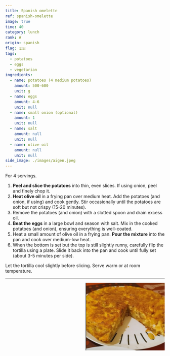 ```yaml
---
title: Spanish omelette
ref: spanish-omelette
image: true
time: 40
category: lunch
rank: A
origin: spanish
flag: 🇪🇸
tags:
  - potatoes
  - eggs
  - vegetarian
ingredients:
  - name: potatoes (4 medium potatoes)
    amount: 500-600
    unit: g
  - name: eggs
    amount: 4-6
    unit: null
  - name: small onion (optional)
    amount: 1
    unit: null
  - name: salt
    amount: null
    unit: null
  - name: olive oil
    amount: null
    unit: null
side_image: ./images/aigen.jpeg
---
```


For 4 servings.

1. **Peel and slice the potatoes** into thin, even slices. If using onion, peel and finely chop it.
2. **Heat olive oil** in a frying pan over medium heat. Add the potatoes (and onion, if using) and cook gently. Stir occasionally until the potatoes are soft but not crispy (15-20 minutes).
3. Remove the potatoes (and onion) with a slotted spoon and drain excess oil.
4. **Beat the eggs** in a large bowl and season with salt. Mix in the cooked potatoes (and onion), ensuring everything is well-coated.
5. Heat a small amount of olive oil in a frying pan. **Pour the mixture** into the pan and cook over medium-low heat.
6. When the bottom is set but the top is still slightly runny, carefully flip the tortilla using a plate. Slide it back into the pan and cook until fully set (about 3-5 minutes per side).

Let the tortilla cool slightly before slicing. Serve warm or at room temperature.

---

<img src="images/spanish_omelette.png" style="width:250px; float:right;"/>